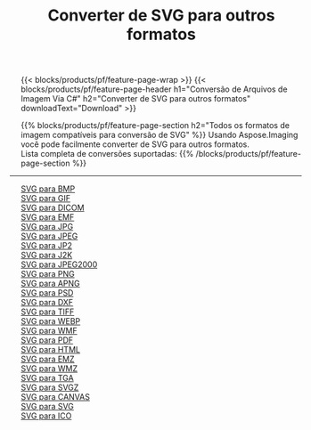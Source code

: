 ﻿---
title: Converter de SVG para outros formatos 
weight: 3920
url: /pt/net/conversion/from/svg 
lang: pt
langdirlevel: 2
locales: zh-hans,ja,it,ru,de,es,fr,nl,id,lt,pl,pt,vi,tr,ko,zh-hant,ar,hi,th,sv,cs,uk,he
description: Usando Aspose.Imaging você pode facilmente converter de SVG para outros formatos
---

{{< blocks/products/pf/feature-page-wrap >}}
{{< blocks/products/pf/feature-page-header h1="Conversão de Arquivos de Imagem Via C#" h2="Converter de SVG para outros formatos" downloadText="Download" >}}


{{% blocks/products/pf/feature-page-section  h2="Todos os formatos de imagem compatíveis para conversão de SVG" %}}
Usando Aspose.Imaging você pode facilmente converter de SVG para outros formatos.
<br/>
Lista completa de conversões suportadas:
{{% /blocks/products/pf/feature-page-section %}}
<div class="container-fluid productfamilypage bg-gray">
    <div class="convertypes bg-gray agp-content section">
        <div class="container">
		<hr style="margin-left:-20px;"/>
		<div class="row other-converters">
		    <div class='col-md-2 other-converter remove-lp remove-rp'><a href="/imaging/pt/net/conversion/svg-to-bmp" >SVG para BMP</a></div><div class='col-md-2 other-converter remove-lp remove-rp'><a href="/imaging/pt/net/conversion/svg-to-gif" >SVG para GIF</a></div><div class='col-md-2 other-converter remove-lp remove-rp'><a href="/imaging/pt/net/conversion/svg-to-dicom" >SVG para DICOM</a></div><div class='col-md-2 other-converter remove-lp remove-rp'><a href="/imaging/pt/net/conversion/svg-to-emf" >SVG para EMF</a></div><div class='col-md-2 other-converter remove-lp remove-rp'><a href="/imaging/pt/net/conversion/svg-to-jpg" >SVG para JPG</a></div><div class='col-md-2 other-converter remove-lp remove-rp'><a href="/imaging/pt/net/conversion/svg-to-jpeg" >SVG para JPEG</a></div><div class='col-md-2 other-converter remove-lp remove-rp'><a href="/imaging/pt/net/conversion/svg-to-jp2" >SVG para JP2</a></div><div class='col-md-2 other-converter remove-lp remove-rp'><a href="/imaging/pt/net/conversion/svg-to-j2k" >SVG para J2K</a></div><div class='col-md-2 other-converter remove-lp remove-rp'><a href="/imaging/pt/net/conversion/svg-to-jpeg2000" >SVG para JPEG2000</a></div><div class='col-md-2 other-converter remove-lp remove-rp'><a href="/imaging/pt/net/conversion/svg-to-png" >SVG para PNG</a></div><div class='col-md-2 other-converter remove-lp remove-rp'><a href="/imaging/pt/net/conversion/svg-to-apng" >SVG para APNG</a></div><div class='col-md-2 other-converter remove-lp remove-rp'><a href="/imaging/pt/net/conversion/svg-to-psd" >SVG para PSD</a></div><div class='col-md-2 other-converter remove-lp remove-rp'><a href="/imaging/pt/net/conversion/svg-to-dxf" >SVG para DXF</a></div><div class='col-md-2 other-converter remove-lp remove-rp'><a href="/imaging/pt/net/conversion/svg-to-tiff" >SVG para TIFF</a></div><div class='col-md-2 other-converter remove-lp remove-rp'><a href="/imaging/pt/net/conversion/svg-to-webp" >SVG para WEBP</a></div><div class='col-md-2 other-converter remove-lp remove-rp'><a href="/imaging/pt/net/conversion/svg-to-wmf" >SVG para WMF</a></div><div class='col-md-2 other-converter remove-lp remove-rp'><a href="/imaging/pt/net/conversion/svg-to-pdf" >SVG para PDF</a></div><div class='col-md-2 other-converter remove-lp remove-rp'><a href="/imaging/pt/net/conversion/svg-to-html" >SVG para HTML</a></div><div class='col-md-2 other-converter remove-lp remove-rp'><a href="/imaging/pt/net/conversion/svg-to-emz" >SVG para EMZ</a></div><div class='col-md-2 other-converter remove-lp remove-rp'><a href="/imaging/pt/net/conversion/svg-to-wmz" >SVG para WMZ</a></div><div class='col-md-2 other-converter remove-lp remove-rp'><a href="/imaging/pt/net/conversion/svg-to-tga" >SVG para TGA</a></div><div class='col-md-2 other-converter remove-lp remove-rp'><a href="/imaging/pt/net/conversion/svg-to-svgz" >SVG para SVGZ</a></div><div class='col-md-2 other-converter remove-lp remove-rp'><a href="/imaging/pt/net/conversion/svg-to-canvas" >SVG para CANVAS</a></div><div class='col-md-2 other-converter remove-lp remove-rp'><a href="/imaging/pt/net/conversion/svg-to-svg" >SVG para SVG</a></div><div class='col-md-2 other-converter remove-lp remove-rp'><a href="/imaging/pt/net/conversion/svg-to-ico" >SVG para ICO</a></div>
                </div>
        </div>
    </div>
</div>
<br/>

